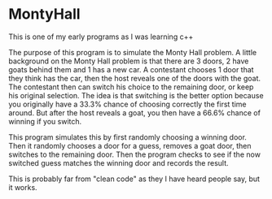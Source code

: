 # MontyHall
This is one of my early programs as I was learning c++

The purpose of this program is to simulate the Monty Hall problem. A little background on the Monty Hall problem is that there are 3 doors, 2 have goats behind them and 1 has a new car. A contestant chooses 1 door that they think has the car, then the host reveals one of the doors with the goat. The contestant then can switch his choice to the remaining door, or keep his original selection. The idea is that switching is the better option because you originally have a 33.3% chance of choosing correctly the first time around. But after the host reveals a goat, you then have a 66.6% chance of winning if you switch. 

This program simulates this by first randomly choosing a winning door. Then it randomly chooses a door for a guess, removes a goat door, then switches to the remaining door. Then the program checks to see if the now switched guess matches the winning door and records the result. 

This is probably far from "clean code" as they I have heard people say, but it works.

